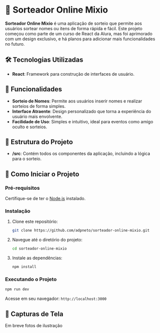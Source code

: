 # 🎉 Sorteador Online Mixio

**Sorteador Online Mixio** é uma aplicação de sorteio que permite aos usuários sortear nomes ou itens de forma rápida e fácil. Este projeto começou como parte de um curso de React da Alura, mas foi aprimorado com um design exclusivo, e há planos para adicionar mais funcionalidades no futuro.

## 🛠️ Tecnologias Utilizadas

- **React**: Framework para construção de interfaces de usuário.

## 🚀 Funcionalidades

- **Sorteio de Nomes**: Permite aos usuários inserir nomes e realizar sorteios de forma simples.
- **Interface Atraente**: Design personalizado que torna a experiência do usuário mais envolvente.
- **Facilidade de Uso**: Simples e intuitivo, ideal para eventos como amigo oculto e sorteios.

## 📂 Estrutura do Projeto

- **/src**: Contém todos os componentes da aplicação, incluindo a lógica para o sorteio.

## 🏁 Como Iniciar o Projeto

### Pré-requisitos
Certifique-se de ter o [Node.js](https://nodejs.org/) instalado.

### Instalação
1. Clone este repositório:
   ```bash
   git clone https://github.com/adpneto/sorteador-online-mixio.git
   ```
2. Navegue até o diretório do projeto:
   ```bash
   cd sorteador-online-mixio
   ```
3. Instale as dependências:
   ```bash
   npm install
   ```

### Executando o Projeto
```bash
npm run dev
```
Acesse em seu navegador: `http://localhost:3000`

## 📸 Capturas de Tela

Em breve fotos de ilustração
